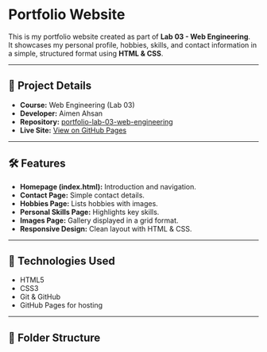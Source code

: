 # Portfolio Website

This is my portfolio website created as part of **Lab 03 - Web Engineering**.  
It showcases my personal profile, hobbies, skills, and contact information in a simple, structured format using **HTML & CSS**.

---

## 📌 Project Details
- **Course:** Web Engineering (Lab 03)
- **Developer:** Aimen Ahsan  
- **Repository:** [portfolio-lab-03-web-engineering](https://github.com/aimennahsan/portfolio-lab-03-web-engineering)
- **Live Site:** [View on GitHub Pages](https://aimennahsan.github.io/portfolio-lab-03-web-engineering/)

---

## 🛠️ Features
- **Homepage (index.html):** Introduction and navigation.
- **Contact Page:** Simple contact details.
- **Hobbies Page:** Lists hobbies with images.
- **Personal Skills Page:** Highlights key skills.
- **Images Page:** Gallery displayed in a grid format.
- **Responsive Design:** Clean layout with HTML & CSS.

---

## 🚀 Technologies Used
- HTML5  
- CSS3  
- Git & GitHub  
- GitHub Pages for hosting  

---

## 📂 Folder Structure
